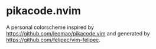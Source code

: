 # pikacode.nvim

A personal colorscheme inspired by https://github.com/leomao/pikacode.vim and generated by https://github.com/felipec/vim-felipec.
